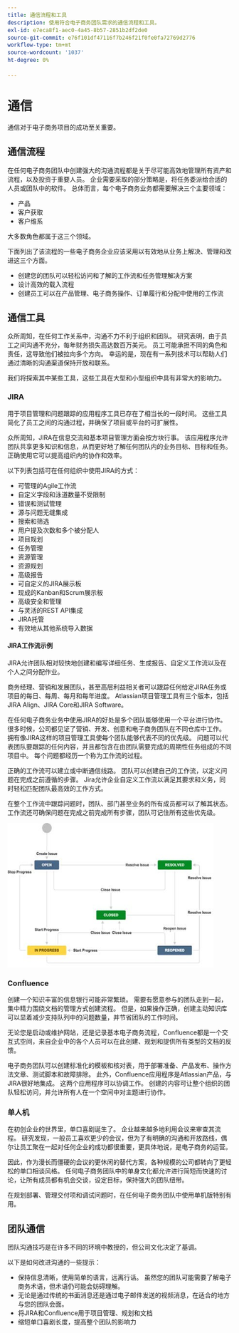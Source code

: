 ```yaml
---
title: 通信流程和工具
description: 使用符合电子商务团队需求的通信流程和工具。
exl-id: e7eca8f1-aec0-4a45-8b57-2851b2df2de0
source-git-commit: e76f101df47116f7b246f21f0fe0fa72769d2776
workflow-type: tm+mt
source-wordcount: '1037'
ht-degree: 0%

---
```


# 通信

通信对于电子商务项目的成功至关重要。

## 通信流程

在任何电子商务团队中创建强大的沟通流程都是关于尽可能高效地管理所有资产和流程，以及投资于重要人员。 企业需要采取的部分策略是，将任务委派给合适的人员或团队中的软件。 总体而言，每个电子商务业务都需要解决三个主要领域：

- 产品
- 客户获取
- 客户维系

大多数角色都属于这三个领域。

下面列出了该流程的一些电子商务企业应该采用以有效地从业务上解决、管理和改进这三个方面。

- 创建您的团队可以轻松访问和了解的工作流和任务管理解决方案
- 设计高效的载入流程
- 创建员工可以在产品管理、电子商务操作、订单履行和分配中使用的工作流

## 通信工具

众所周知，在任何工作关系中，沟通不力不利于组织和团队。 研究表明，由于员工之间沟通不充分，每年财务损失高达数百万美元。 员工可能承担不同的角色和责任，这导致他们被拉向多个方向。 幸运的是，现在有一系列技术可以帮助人们通过清晰的沟通渠道保持开放和联系。

我们将探索其中某些工具，这些工具在大型和小型组织中具有非常大的影响力。

### JIRA

用于项目管理和问题跟踪的应用程序工具已存在了相当长的一段时间。 这些工具简化了员工之间的沟通过程，并确保了项目或平台的可扩展性。

众所周知，JIRA在信息交流和基本项目管理方面会按方块行事。 该应用程序允许团队共享更多知识和信息，从而更好地了解任何团队内的业务目标、目标和任务。 正确使用它可以提高组织内的协作和效率。

以下列表包括可在任何组织中使用JIRA的方式：

- 可管理的Agile工作流
- 自定义字段和泳道数量不受限制
- 错误和测试管理
- 源与问题无缝集成
- 搜索和筛选
- 用户提及次数和多个被分配人
- 项目规划
- 任务管理
- 资源管理
- 资源规划
- 高级报告
- 可自定义的JIRA展示板
- 现成的Kanban和Scrum展示板
- 高级安全和管理
- 与灵活的REST API集成
- JIRA托管
- 有效地从其他系统导入数据

#### JIRA工作流示例

JIRA允许团队相对较快地创建和编写详细任务、生成报告、自定义工作流以及在个人之间分配作业。

商务经理、营销和发展团队，甚至高层利益相关者可以跟踪任何给定JIRA任务或项目的每日、每周、每月和每年进度。 Atlassian项目管理工具有三个版本，包括JIRA Align、JIRA Core和JIRA Software。

在任何电子商务业务中使用JIRA的好处是多个团队能够使用一个平台进行协作。 很多时候，公司都见证了营销、开发、创意和电子商务团队在不同仓库中工作。 拥有像JIRA这样的项目管理工具使每个团队能够代表不同的优先级。 问题可以代表团队要跟踪的任何内容，并且都包含在由团队需要完成的周期性任务组成的不同项目中。 每个问题都经历一个称为工作流的过程。

正确的工作流可以建立或中断通信线路。 团队可以创建自己的工作流，以定义问题在完成之前遵循的步骤。 Jira允许企业自定义工作流以满足其要求和义务，同时轻松匹配团队最高效的工作方式。

在整个工作流中跟踪问题时，团队、部门甚至业务的所有成员都可以了解其状态。 工作流还可确保问题在完成之前完成所有步骤，团队可记住所有这些优先级。

![JIRA工作流示例图](../../assets/playbooks/jira-workflow-example.png)

### Confluence

创建一个知识丰富的信息银行可能非常繁琐。 需要有愿意参与的团队走到一起，集中精力围绕文档的管理方式创建流程。 但是，如果操作正确，创建主动知识库可以显着减少支持队列中的问题数量，并节省团队的工作时间。

无论您是启动或维护网站，还是记录基本电子商务流程，Confluence都是一个交互式空间，来自企业中的各个人员可以在此创建、规划和提供所有类型的文档的反馈。

电子商务团队可以创建标准化的模板和核对表，用于部署准备、产品发布、操作方法文章、测试脚本和故障排除。 此外，Confluence应用程序是Atlassian产品，与JIRA很好地集成。 这两个应用程序可以协调工作。 创建的内容可让整个组织的团队轻松访问，并允许所有人在一个空间中对主题进行协作。

### 单人机

在初创企业的世界里，单口喜剧诞生了。 企业越来越多地利用会议来审查其流程。 研究发现，一般员工喜欢更少的会议，但为了有明确的沟通和开放路线，偶尔让员工聚在一起对任何企业的成功都很重要，更具体地说，是电子商务的运营。

因此，作为漫长而僵硬的会议的更休闲的替代方案，各种规模的公司都转向了更轻松的单口相谈风格。 任何电子商务团队中的单身文化都允许进行简短而快速的讨论，让所有成员都有机会交谈，设定目标，保持强大的团队纽带。

在规划部署、管理交付项和调试问题时，在任何电子商务团队中使用单机版特别有用。

## 团队通信

团队沟通技巧是在许多不同的环境中教授的，但公司文化决定了基调。

以下是如何改进沟通的一些提示：

- 保持信息清晰，使用简单的语言，远离行话。 虽然您的团队可能需要了解电子商务术语，但术语仍可能会妨碍理解。
- 无论是通过传统的书面消息还是通过电子邮件发送的视频消息，在适合的地方与您的团队会面。
- 将JIRA和Confluence用于项目管理、规划和文档
- 缩短单口喜剧长度，提高整个团队的影响力
